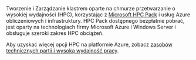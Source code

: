 Tworzenie i Zarządzanie klastrem oparte na chmurze przetwarzanie o wysokiej wydajności (HPC), korzystając z [Microsoft HPC Pack](https://technet.microsoft.com/library/jj899572.aspx) i usług Azure obliczeniowych i infrastruktury. HPC Pack dostępnego bezpłatnie pobrać, jest oparty na technologiach firmy Microsoft Azure i Windows Server i obsługuje szeroki zakres HPC obciążeń.

Aby uzyskać więcej opcji HPC na platformie Azure, zobacz [zasobów technicznych partii i wysoką wydajność pracy](../articles/batch/big-compute-resources.md).

